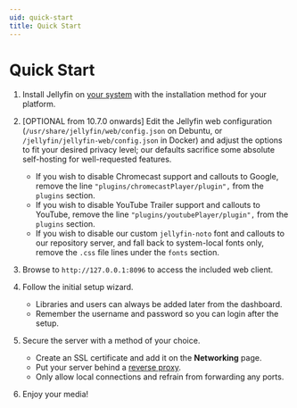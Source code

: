```yaml
---
uid: quick-start
title: Quick Start
---
```


# Quick Start

1. Install Jellyfin on [your system](xref:admin-installing) with the installation method for your platform.

1. [OPTIONAL from 10.7.0 onwards] Edit the Jellyfin web configuration (`/usr/share/jellyfin/web/config.json` on Debuntu, or `/jellyfin/jellyfin-web/config.json` in Docker) and adjust the options to fit your desired privacy level; our defaults sacrifice some absolute self-hosting for well-requested features.

    * If you wish to disable Chromecast support and callouts to Google, remove the line `"plugins/chromecastPlayer/plugin",` from the `plugins` section.
    * If you wish to disable YouTube Trailer support and callouts to YouTube, remove the line `"plugins/youtubePlayer/plugin",` from the `plugins` section.
    * If you wish to disable our custom `jellyfin-noto` font and callouts to our repository server, and fall back to system-local fonts only, remove the `.css` file lines under the `fonts` section.

1. Browse to `http://127.0.0.1:8096` to access the included web client.

1. Follow the initial setup wizard.

    * Libraries and users can always be added later from the dashboard.
    * Remember the username and password so you can login after the setup.

1. Secure the server with a method of your choice.

    * Create an SSL certificate and add it on the **Networking** page.
    * Put your server behind a [reverse proxy](networking/index.md#running-jellyfin-behind-a-reverse-proxy).
    * Only allow local connections and refrain from forwarding any ports.

1. Enjoy your media!
